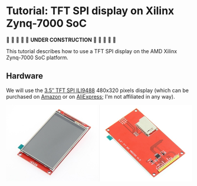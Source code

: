 # Tutorial: TFT SPI display on Xilinx Zynq-7000 SoC

:construction: :construction: :construction: :construction: :construction: **UNDER CONSTRUCTION** :construction: :construction: :construction: :construction: :construction: 

This tutorial describes how to use a TFT SPI display on the AMD Xilinx Zynq-7000 SoC platform.

## Hardware

We will use the [3.5&Prime; TFT SPI ILI9488](http://www.lcdwiki.com/3.5inch_SPI_Module_ILI9488_SKU:MSP3520) 480x320 pixels display (which can be purchased on [Amazon](https://www.amazon.com/Hosyond-Display-Compatible-Mega2560-Development/dp/B0BWJHK4M6/ref=sr_1_1?crid=1JH7HIUGZU29J&keywords=3%2C5%22%2B480x320%2BSPI%2BTFT%2BILI9488&qid=1691653179&sprefix=3%2C5%2B480x320%2Bspi%2Btft%2Bili9488%2Caps%2C212&sr=8-1&th=1) or on [AliExpress](https://www.aliexpress.com/item/32995839609.html); I'm not affiliated in any way).

![](pictures/display_MSP3520.jpg)
